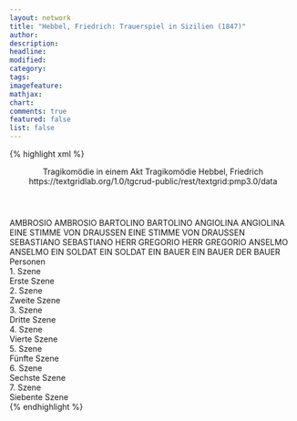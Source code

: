 ```yaml
---
layout: network
title: "Hebbel, Friedrich: Trauerspiel in Sizilien (1847)"
author:
description:
headline:
modified:
category:
tags:
imagefeature: 
mathjax: 
chart: 
comments: true
featured: false
list: false
---
```

{% highlight xml %}
<?xml-model href="https://raw.githubusercontent.com/DLiNa/project/master/rules/lina.rnc"?><?xml-model href="https://raw.githubusercontent.com/DLiNa/project/master/rules/lina.sch"?>
<play xmlns="http://lina.digital">
  <header>
    <title>Trauerspiel in Sizilien</title>
  	<subtitle>Tragikomödie in einem Akt</subtitle>
  	<genretitle>Tragikomödie</genretitle>
    <author>Hebbel, Friedrich</author>
    <date when="1846" type="written"/>
  	<date when="1847" type="print"/>
  	<date when="1907" type="premiere"/>
  	<source>https://textgridlab.org/1.0/tgcrud-public/rest/textgrid:pmp3.0/data</source>
  </header>
  <personae>
    <character>
      <name>AMBROSIO</name>
      <alias xml:id="ambrosio">
        <name>AMBROSIO</name>
      </alias>
    </character>
    <character>
      <name>BARTOLINO</name>
      <alias xml:id="bartolino">
        <name>BARTOLINO</name>
      </alias>
    </character>
    <character>
      <name>ANGIOLINA</name>
      <alias xml:id="angiolina">
        <name>ANGIOLINA</name>
      </alias>
    </character>
    <character>
      <name>EINE STIMME VON DRAUSSEN</name>
      <alias xml:id="eine_stimme_von_draussen">
        <name>EINE STIMME VON DRAUSSEN</name>
      </alias>
    </character>
    <character>
      <name>SEBASTIANO</name>
      <alias xml:id="sebastiano">
        <name>SEBASTIANO</name>
      </alias>
    </character>
    <character>
      <name>HERR GREGORIO</name>
      <alias xml:id="herr_gregorio">
        <name>HERR GREGORIO</name>
      </alias>
    </character>
    <character>
      <name>ANSELMO</name>
      <alias xml:id="anselmo">
        <name>ANSELMO</name>
      </alias>
    </character>
    <character>
      <name>EIN SOLDAT</name>
      <alias xml:id="ein_soldat">
        <name>EIN SOLDAT</name>
      </alias>
    </character>
    <character>
      <name>EIN BAUER</name>
      <alias xml:id="ein_bauer">
        <name>EIN BAUER</name>
      </alias>
    	<alias xml:id="der_bauer">
    		<name>DER BAUER</name>
    	</alias>
    </character>
  </personae>
  <text>
    <div>
      <head>Personen</head>
    </div>
    <div>
      <head>1. Szene</head>
      <div>
        <head>Erste Szene</head>
        <sp who="#ambrosio">
          <amount n="28" unit="speech_acts"/>
          <amount n="1376" unit="words"/>
          <amount n="185" unit="lines"/>
          <amount n="7141" unit="chars"/>
        </sp>
        <sp who="#bartolino">
          <amount n="27" unit="speech_acts"/>
          <amount n="437" unit="words"/>
          <amount n="65" unit="lines"/>
          <amount n="2248" unit="chars"/>
        </sp>
      </div>
    </div>
    <div>
      <head>2. Szene</head>
      <div>
        <head>Zweite Szene</head>
        <sp who="#angiolina">
          <amount n="1" unit="speech_acts"/>
          <amount n="338" unit="words"/>
          <amount n="41" unit="lines"/>
          <amount n="1691" unit="chars"/>
        </sp>
      </div>
    </div>
    <div>
      <head>3. Szene</head>
      <div>
        <head>Dritte Szene</head>
        <sp who="#ambrosio">
          <amount n="36" unit="speech_acts"/>
          <amount n="635" unit="words"/>
          <amount n="99" unit="lines"/>
          <amount n="3214" unit="chars"/>
        </sp>
        <sp who="#bartolino">
          <amount n="21" unit="speech_acts"/>
          <amount n="250" unit="words"/>
          <amount n="42" unit="lines"/>
          <amount n="1264" unit="chars"/>
        </sp>
        <sp who="#angiolina">
          <amount n="19" unit="speech_acts"/>
          <amount n="845" unit="words"/>
          <amount n="110" unit="lines"/>
          <amount n="4265" unit="chars"/>
        </sp>
        <sp who="#eine_stimme_von_draussen">
          <amount n="1" unit="speech_acts"/>
          <amount n="2" unit="words"/>
          <amount n="1" unit="lines"/>
          <amount n="5" unit="chars"/>
        </sp>
      </div>
    </div>
    <div>
      <head>4. Szene</head>
      <div>
        <head>Vierte Szene</head>
        <sp who="#sebastiano">
          <amount n="1" unit="speech_acts"/>
          <amount n="188" unit="words"/>
          <amount n="26" unit="lines"/>
          <amount n="971" unit="chars"/>
        </sp>
      </div>
    </div>
    <div>
      <head>5. Szene</head>
      <div>
        <head>Fünfte Szene</head>
        <sp who="#ambrosio">
          <amount n="10" unit="speech_acts"/>
          <amount n="121" unit="words"/>
          <amount n="21" unit="lines"/>
          <amount n="597" unit="chars"/>
        </sp>
        <sp who="#sebastiano">
          <amount n="9" unit="speech_acts"/>
          <amount n="146" unit="words"/>
          <amount n="22" unit="lines"/>
          <amount n="658" unit="chars"/>
        </sp>
        <sp who="#bartolino">
          <amount n="2" unit="speech_acts"/>
          <amount n="18" unit="words"/>
          <amount n="3" unit="lines"/>
          <amount n="97" unit="chars"/>
        </sp>
      </div>
    </div>
    <div>
      <head>6. Szene</head>
      <div>
        <head>Sechste Szene</head>
        <sp who="#herr_gregorio">
          <amount n="28" unit="speech_acts"/>
          <amount n="897" unit="words"/>
          <amount n="122" unit="lines"/>
          <amount n="4492" unit="chars"/>
        </sp>
        <sp who="#anselmo">
          <amount n="27" unit="speech_acts"/>
          <amount n="364" unit="words"/>
          <amount n="62" unit="lines"/>
          <amount n="1922" unit="chars"/>
        </sp>
        <sp who="#ambrosio">
          <amount n="15" unit="speech_acts"/>
          <amount n="133" unit="words"/>
          <amount n="29" unit="lines"/>
          <amount n="691" unit="chars"/>
        </sp>
        <sp who="#bartolino">
          <amount n="11" unit="speech_acts"/>
          <amount n="122" unit="words"/>
          <amount n="22" unit="lines"/>
          <amount n="597" unit="chars"/>
        </sp>
        <sp who="#sebastiano">
          <amount n="6" unit="speech_acts"/>
          <amount n="83" unit="words"/>
          <amount n="12" unit="lines"/>
          <amount n="421" unit="chars"/>
        </sp>
        <sp who="#ein_soldat">
          <amount n="1" unit="speech_acts"/>
          <amount n="7" unit="words"/>
          <amount n="1" unit="lines"/>
          <amount n="26" unit="chars"/>
        </sp>
      </div>
    </div>
    <div>
      <head>7. Szene</head>
      <div>
        <head>Siebente Szene</head>
        <sp who="#ein_bauer">
          <amount n="1" unit="speech_acts"/>
          <amount n="3" unit="words"/>
          <amount n="1" unit="lines"/>
          <amount n="20" unit="chars"/>
        </sp>
        <sp who="#herr_gregorio">
          <amount n="6" unit="speech_acts"/>
          <amount n="40" unit="words"/>
          <amount n="9" unit="lines"/>
          <amount n="175" unit="chars"/>
        </sp>
        <sp who="#der_bauer">
          <amount n="5" unit="speech_acts"/>
          <amount n="175" unit="words"/>
          <amount n="24" unit="lines"/>
          <amount n="871" unit="chars"/>
        </sp>
        <sp who="#ambrosio">
          <amount n="4" unit="speech_acts"/>
          <amount n="132" unit="words"/>
          <amount n="18" unit="lines"/>
          <amount n="661" unit="chars"/>
        </sp>
        <sp who="#bartolino">
          <amount n="1" unit="speech_acts"/>
          <amount n="10" unit="words"/>
          <amount n="1" unit="lines"/>
          <amount n="45" unit="chars"/>
        </sp>
        <sp who="#sebastiano">
          <amount n="5" unit="speech_acts"/>
          <amount n="82" unit="words"/>
          <amount n="13" unit="lines"/>
          <amount n="394" unit="chars"/>
        </sp>
        <sp who="#anselmo">
          <amount n="5" unit="speech_acts"/>
          <amount n="88" unit="words"/>
          <amount n="13" unit="lines"/>
          <amount n="454" unit="chars"/>
        </sp>
      </div>
    </div>
  </text>
</play>
{% endhighlight %}